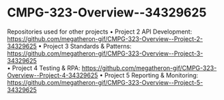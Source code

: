 # CMPG-323-Overview--34329625
Repositories used for other projects
•	Project 2 API Development: https://github.com/megatheron-gif/CMPG-323-Overview--Project-2-34329625
•	Project 3 Standards & Patterns: https://github.com/megatheron-gif/CMPG-323-Overview--Project-3-34329625  
•	Project 4 Testing & RPA: https://github.com/megatheron-gif/CMPG-323-Overview--Project-4-34329625 
•	Project 5 Reporting & Monitoring: https://github.com/megatheron-gif/CMPG-323-Overview--Project-5-34329625
